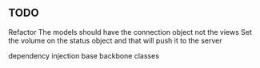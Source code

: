 ## TODO

Refactor
The models should have the connection object not the views
Set the volume on the status object and that will push it to the server

dependency injection
base backbone classes